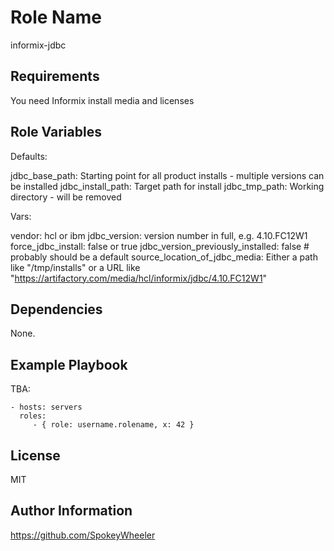 Role Name
=========

informix-jdbc

Requirements
------------

You need Informix install media and licenses

Role Variables
--------------

Defaults:

jdbc_base_path: Starting point for all product installs - multiple versions can be installed
jdbc_install_path: Target path for install
jdbc_tmp_path: Working directory - will be removed

Vars:

vendor: hcl or ibm
jdbc_version: version number in full, e.g. 4.10.FC12W1 
force_jdbc_install: false or true
jdbc_version_previously_installed: false # probably should be a default
source_location_of_jdbc_media: Either a path like "/tmp/installs" or a URL like "https://artifactory.com/media/hcl/informix/jdbc/4.10.FC12W1"

Dependencies
------------

None.

Example Playbook
----------------

TBA:

    - hosts: servers
      roles:
         - { role: username.rolename, x: 42 }

License
-------

MIT

Author Information
------------------

https://github.com/SpokeyWheeler

